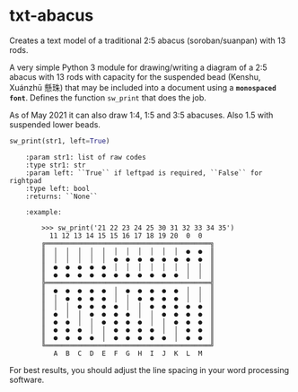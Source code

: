 # txt-abacus
Creates a text model of a traditional 2:5 abacus (soroban/suanpan) with 13 rods.

A very simple Python 3 module for drawing/writing a diagram of a 2:5 abacus with 13 rods with capacity for the suspended bead (Kenshu, Xuánzhū 懸珠) that may be included into a document using a **`monospaced font`**. Defines the function `sw_print` that does the job.

As of May 2021 it can also draw 1:4, 1:5 and 3:5 abacuses. Also 1.5 with suspended lower beads.

```python
sw_print(str1, left=True)
```
```
    :param str1: list of raw codes
    :type str1: str
    :param left: ``True`` if leftpad is required, ``False`` for rightpad
    :type left: bool
    :returns: ``None``

    :example:

        >>> sw_print('21 22 23 24 25 30 31 32 33 34 35')
          11 12 13 14 15 15 16 17 18 19 20  0  0
        ╔═════════════════════════════════════════╗
        ║  │  │  │  │  │  │  │  │  │  │  │  ●  ●  ║
        ║  │  │  │  │  │  ●  ●  ●  ●  ●  ●  ●  ●  ║
        ║  ●  ●  ●  ●  ●  │  │  │  │  │  │  │  │  ║
        ║  ●  ●  ●  ●  ●  ●  ●  ●  ●  ●  ●  │  │  ║
        ╠═════════════════════════════════════════╣
        ║  ●  ●  ●  ●  ●  │  ●  ●  ●  ●  ●  │  │  ║
        ║  │  ●  ●  ●  ●  │  │  ●  ●  ●  ●  │  │  ║
        ║  │  │  ●  ●  ●  ●  │  │  ●  ●  ●  ●  ●  ║
        ║  ●  │  │  ●  ●  ●  ●  │  │  ●  ●  ●  ●  ║
        ║  ●  ●  │  │  ●  ●  ●  ●  │  │  ●  ●  ●  ║
        ║  ●  ●  ●  │  │  ●  ●  ●  ●  │  │  ●  ●  ║
        ║  ●  ●  ●  ●  │  ●  ●  ●  ●  ●  │  ●  ●  ║
        ╚═════════════════════════════════════════╝
           A  B  C  D  E  F  G  H  I  J  K  L  M

```
For best results, you should adjust the line spacing in your word processing software.
